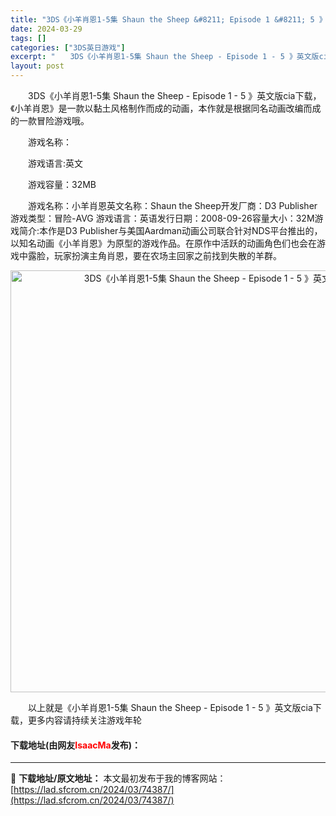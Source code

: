 ```yaml
---
title: "3DS《小羊肖恩1-5集 Shaun the Sheep &#8211; Episode 1 &#8211; 5 》英文版cia下载"
date: 2024-03-29
tags: []
categories: ["3DS英日游戏"]
excerpt: "　　3DS《小羊肖恩1-5集 Shaun the Sheep - Episode 1 - 5 》英文版cia下载，《小羊肖恩》是一款以黏土风格制作而成的动画，本作就是根据同名动画改编而成的一款冒险游戏哦。 　　游戏名称： 　　游戏语言:英文 　　游戏容量：32MB 　　游戏名称：小羊肖恩英文名称：S&hellip;"
layout: post
---
```


 <p>　　3DS《小羊肖恩1-5集 Shaun the Sheep - Episode 1 - 5 》英文版cia下载，《小羊肖恩》是一款以黏土风格制作而成的动画，本作就是根据同名动画改编而成的一款冒险游戏哦。</p> <p>　　游戏名称：</p> <p>　　游戏语言:英文</p> <p>　　游戏容量：32MB</p> <p>　　游戏名称：小羊肖恩英文名称：Shaun the Sheep开发厂商：D3 Publisher游戏类型：冒险-AVG 游戏语言：英语发行日期：2008-09-26容量大小：32M游戏简介:本作是D3 Publisher与美国Aardman动画公司联合针对NDS平台推出的，以知名动画《小羊肖恩》为原型的游戏作品。在原作中活跃的动画角色们也会在游戏中露脸，玩家扮演主角肖恩，要在农场主回家之前找到失散的羊群。</p> <p align="center"><img align="" border="0" src="https://lad.sfcrom.cn/wp-content/uploads/2024/03/20240329_66063372c7ebc.jpg" width="675" alt="3DS《小羊肖恩1-5集 Shaun the Sheep - Episode 1 - 5 》英文版cia下载" /></p> <p>　　以上就是《小羊肖恩1-5集 Shaun the Sheep - Episode 1 - 5 》英文版cia下载，更多内容请持续关注游戏年轮</p> <p><h4>下载地址(由网友<font color="red">IsaacMa</font>发布)：</h4></p> 

---
📖 **下载地址/原文地址：** 本文最初发布于我的博客网站：[https://lad.sfcrom.cn/2024/03/74387/](https://lad.sfcrom.cn/2024/03/74387/)
